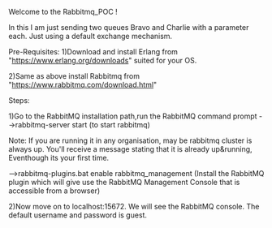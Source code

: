 Welcome to the Rabbitmq_POC !

  In this I am just sending two queues Bravo and Charlie with a parameter each. Just using a default exchange mechanism. 


Pre-Requisites:
1)Download and install Erlang from "https://www.erlang.org/downloads" suited for your OS. 

2)Same as above install Rabbitmq from "https://www.rabbitmq.com/download.html"
 
 
Steps:

1)Go to the RabbitMQ installation path,run the RabbitMQ command prompt
 -->rabbitmq-server start 
   (to start rabbitmq)
   
   Note: If you are running it in any organisation, may be rabbitmq cluster is always up. You'll receive a message stating 
         that it is already up&running, Eventhough its your first time.
         
 -->rabbitmq-plugins.bat enable rabbitmq_management
   (Install the RabbitMQ plugin which will give use the RabbitMQ Management Console that is accessible from a browser)


2)Now move on to localhost:15672. We will see the RabbitMQ console. The default username and password is guest.

